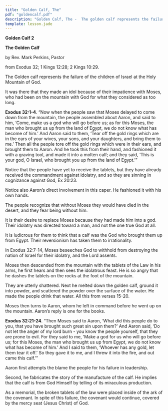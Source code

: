 ```yaml
---
title: "Golden Calf, The"
pdf: "goldencalf.pdf"
description: "Golden Calf, The -  The golden calf represents the failure of the children of Israel at the Holy Mountain of God."
template: lesson.jade
---
```



**Golden Calf 2**

**The Golden Calf**

by Rev. Mark Perkins, Pastor

from Exodus 32; 1 Kings 12:28; 2 Kings 10:29.

The Golden calf represents the failure of the children of Israel at the
Holy Mountain of God.

It was there that they made an idol because of their impatience with
Moses, who had been on the mountain with God for what they considered as
too long.

**Exodus 32:1-4**. “Now when the people saw that Moses delayed to come
down from the mountain, the people assembled about Aaron, and said to
him, ‘Come, make us a god who will go before us; as for this Moses, the
man who brought us up from the land of Egypt, we do not know what has
become of him.’ And Aaron said to them, ‘Tear off the gold rings which
are in the ears of your wives, your sons, and your daughters, and bring
them to me.’ Then all the people tore off the gold rings which were in
their ears, and brought them to Aaron. And he took this from their hand,
and fashioned it with a graving tool, and made it into a molten calf;
and they said, ‘This is your god, O Israel, who brought you up from the
land of Egypt.’”

Notice that the people have yet to receive the tablets, but they have
already received the commandment against idolatry, and so they are
sinning in cognizance against God, Ex 20:23.

Notice also Aaron’s direct involvement in this caper. He fashioned it
with his own hands.

The people recognize that without Moses they would have died in the
desert, and they fear being without him.

It is their desire to replace Moses because they had made him into a
god. Their idolatry was directed toward a man, and not the one true God
at all.

It is ludicrous for them to think that a calf was the God who brought
them up from Egypt. Their reversionism has taken them to irrationality.

In Exodus 32:7-14, Moses beseeches God to withhold from destroying the
nation of Israel for their idolatry, and the Lord assents.

Moses then descended from the mountain with the tablets of the Law in
his arms, he first hears and then sees the idolatrous feast. He is so
angry that he dashes the tablets on the rocks at the foot of the
mountain.

They are utterly shattered. Next he melted down the golden calf, ground
it into powder, and scattered the powder over the surface of the water.
He made the people drink that water. All this from verses 15-20.

Moses then turns to Aaron, whom he left in command before he went up on
the mountain. Aaron’s reply is one for the books.

**Exodus 32:21-24**. “Then Moses said to Aaron, ‘What did this people do
to you, that you have brought such great sin upon them?’ And Aaron said,
‘Do not let the anger of my lord burn - you know the people yourself,
that they are prone to evil. For they said to me, ’Make a god for us who
will go before us; for this Moses, the man who brought us up from Egypt,
we do not know what has become of him.’ And I said to them, ‘Whoever has
any gold, let them tear it off.’ So they gave it to me, and I threw it
into the fire, and out came this calf.’”

Aaron first attempts the blame the people for his failure in leadership.

Second, he fabricates the story of the manufacture of the calf. He
implies that the calf is from God Himself by telling of its miraculous
production.

As a memorial, the broken tablets of the law were placed inside of the
ark of the covenant. In spite of this failure, the covenant would
continue, covered by the mercy seat (Jesus Christ) of God.

